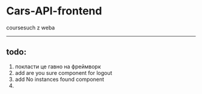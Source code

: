 # Cars-API-frontend
coursesuch z weba

---
## todo:
1. покласти це гавно на фреймворк
2. add are you sure component for logout 
3. add No instances found component
4. 

